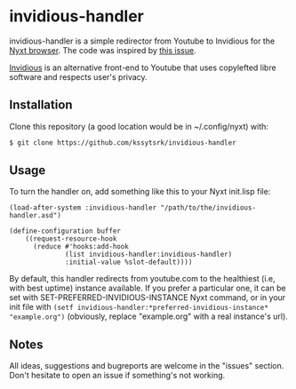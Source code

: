 # invidious-handler

invidious-handler is a simple redirector from Youtube to Invidious for the [Nyxt browser](https://github.com/atlas-engineer/nyxt). The code was inspired by [this issue](https://github.com/atlas-engineer/nyxt/issues/930).

[Invidious](https://github.com/iv-org/invidious) is an alternative front-end to Youtube that uses copylefted libre software and respects user's privacy.

## Installation

Clone this repository (a good location would be in ~/.config/nyxt) with:

```bash
$ git clone https://github.com/kssytsrk/invidious-handler
```

## Usage

To turn the handler on, add something like this to your Nyxt init.lisp file:

```common-lisp
(load-after-system :invidious-handler "/path/to/the/invidious-handler.asd")

(define-configuration buffer
    ((request-resource-hook
      (reduce #'hooks:add-hook
              (list invidious-handler:invidious-handler)
              :initial-value %slot-default))))
```

By default, this handler redirects from youtube.com to the healthiest (i.e, with best uptime) instance available. If you prefer a particular one, it can be set with SET-PREFERRED-INVIDIOUS-INSTANCE Nyxt command, or in your init file with `(setf invidious-handler:*preferred-invidious-instance* "example.org")` (obviously, replace "example.org" with a real instance's url).

## Notes
All ideas, suggestions and bugreports are welcome in the "issues" section. Don't hesitate to open an issue if something's not working.
